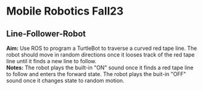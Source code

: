 # Mobile Robotics Fall23
## Line-Follower-Robot
**Aim:** Use ROS to program a TurtleBot to traverse a curved red tape line. The robot should move in random directions once it looses track of the red tape line until it finds a new line to follow.    
**Notes:** The robot plays the built-in "ON" sound once it finds a red tape line to follow and enters the forward state. The robot plays the buit-in "OFF" sound once it changes state to random motion.   

